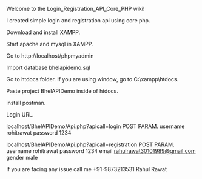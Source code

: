 Welcome to the Login_Registration_API_Core_PHP wiki!

I created simple login and registration api using core php.

Download and install XAMPP.

Start apache and mysql in XAMPP.

Go to http://localhost/phpmyadmin

Import database bhelapidemo.sql

Go to htdocs folder. If you are using window, go to C:\xampp\htdocs.

Paste project BhelAPIDemo inside of htdocs.

install postman.

Login URL.

localhost/BhelAPIDemo/Api.php?apicall=login POST PARAM. username rohitrawat password 1234


localhost/BhelAPIDemo/Api.php?apicall=registration POST PARAM. username rohitrawat password 1234 email rahulrawat30101989@gmail.com gender male

If you are facing any issue call me +91-9873213531 Rahul Rawat
